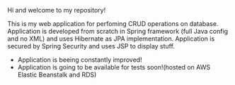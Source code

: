 Hi and welcome to my repository!

This is my web application for perfoming CRUD operations on database.
Application is developed from scratch in Spring framework (full Java config and no XML) and uses Hibernate as JPA implementation.
Application is secured by Spring Security and uses JSP to display stuff.

 - Application is beeing constantly improved!
 - Application is going to be available for tests soon!(hosted on AWS Elastic Beanstalk and RDS)
